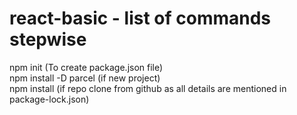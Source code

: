# react-basic - list of commands stepwise

npm init (To create package.json file)  
npm install -D parcel (if new project)  
npm install (if repo clone from github as all details are mentioned in package-lock.json)  
